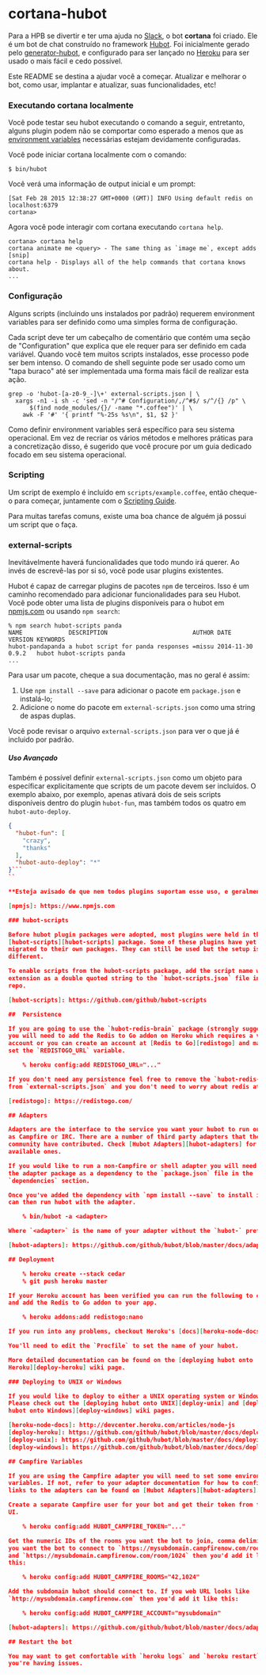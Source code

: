 # cortana-hubot

Para a HPB se divertir e ter uma ajuda no [Slack][slack], o bot **cortana** foi criado. Ele é um bot de chat construído no framework [Hubot][hubot]. Foi inicialmente gerado pelo [generator-hubot][generator-hubot], e configurado para ser lançado no [Heroku][heroku] para ser usado o mais fácil e cedo possível.

Este README se destina a ajudar você a começar. Atualizar e melhorar o bot, como usar, implantar e atualizar, suas funcionalidades, etc!

[heroku]: http://www.heroku.com
[hubot]: http://hubot.github.com
[generator-hubot]: https://github.com/github/generator-hubot
[slack]: https://slack.com/

### Executando cortana localmente

Você pode testar seu hubot executando o comando a seguir, entretanto, alguns plugin podem não se comportar como esperado a menos que as [environment variables](#configuration) necessárias estejam devidamente configuradas.

Você pode iniciar cortana localmente com o comando:

    $ bin/hubot

Você verá uma informação de output inicial e um prompt:

    [Sat Feb 28 2015 12:38:27 GMT+0000 (GMT)] INFO Using default redis on localhost:6379
    cortana>

Agora você pode interagir com cortana executando `cortana help`.

    cortana> cortana help
    cortana animate me <query> - The same thing as `image me`, except adds [snip]
    cortana help - Displays all of the help commands that cortana knows about.
    ...

### Configuração

Alguns scripts (incluindo uns instalados por padrão) requerem environment variables para ser definido como uma simples forma de configuração.

Cada script deve ter um cabeçalho de comentário que contém uma seção de "Configuration" que explica que ele requer para ser definido em cada variável. Quando você tem muitos scripts instalados, esse processo pode ser bem intenso. O comando de shell seguinte pode ser usado como um "tapa buraco" até ser implementada uma forma mais fácil de realizar esta ação.

    grep -o 'hubot-[a-z0-9_-]\+' external-scripts.json | \
      xargs -n1 -i sh -c 'sed -n "/^# Configuration/,/^#$/ s/^/{} /p" \
          $(find node_modules/{}/ -name "*.coffee")' | \
        awk -F '#' '{ printf "%-25s %s\n", $1, $2 }'

Como definir environment variables será específico para seu sistema operacional. Em vez de recriar os vários métodos e melhores práticas para a concretização disso,
é sugerido que você procure por um guia dedicado focado em seu sistema operacional.

### Scripting

Um script de exemplo é incluído em `scripts/example.coffee`, então cheque-o para começar, juntamente com o [Scripting Guide](scripting-docs).

Para muitas tarefas comuns, existe uma boa chance de alguém já possui um script que o faça.

[scripting-docs]: https://github.com/github/hubot/blob/master/docs/scripting.md

### external-scripts

Inevitávelmente haverá funcionalidades que todo mundo irá querer. Ao invés de escrevê-las por si só, você pode usar plugins existentes.

Hubot é capaz de carregar plugins de pacotes `npm` de terceiros. Isso é um caminho recomendado para adicionar funcionalidades para seu Hubot. Você pode obter uma lista de plugins disponíveis para o hubot em  [npmjs.com](npmjs) ou usando `npm search`:

    % npm search hubot-scripts panda
    NAME             DESCRIPTION                        AUTHOR DATE       VERSION KEYWORDS
    hubot-pandapanda a hubot script for panda responses =missu 2014-11-30 0.9.2   hubot hubot-scripts panda
    ...


Para usar um pacote, cheque a sua documentação, mas no geral é assim:

1. Use `npm install --save`  para adicionar o pacote em `package.json` e instalá-lo;
2. Adicione o nome do pacote em `external-scripts.json` como uma string de aspas duplas.

Você pode revisar o arquivo `external-scripts.json` para ver o que já é incluido por padrão.

##### Uso Avançado

Também é possível definir `external-scripts.json` como um objeto para específicar explicitamente que scripts de um pacote devem ser incluídos. O exemplo abaixo, por exemplo, apenas ativará dois de seis scripts disponíveis dentro do plugin `hubot-fun`, mas também todos os quatro em `hubot-auto-deploy`.

```json
{
  "hubot-fun": [
    "crazy",
    "thanks"
  ],
  "hubot-auto-deploy": "*"
}```
``

**Esteja avisado de que nem todos plugins suportam esse uso, e geralmente irão falhar ao incluir todos os scripts.**

[npmjs]: https://www.npmjs.com

### hubot-scripts

Before hubot plugin packages were adopted, most plugins were held in the
[hubot-scripts][hubot-scripts] package. Some of these plugins have yet to be
migrated to their own packages. They can still be used but the setup is a bit
different.

To enable scripts from the hubot-scripts package, add the script name with
extension as a double quoted string to the `hubot-scripts.json` file in this
repo.

[hubot-scripts]: https://github.com/github/hubot-scripts

##  Persistence

If you are going to use the `hubot-redis-brain` package (strongly suggested),
you will need to add the Redis to Go addon on Heroku which requires a verified
account or you can create an account at [Redis to Go][redistogo] and manually
set the `REDISTOGO_URL` variable.

    % heroku config:add REDISTOGO_URL="..."

If you don't need any persistence feel free to remove the `hubot-redis-brain`
from `external-scripts.json` and you don't need to worry about redis at all.

[redistogo]: https://redistogo.com/

## Adapters

Adapters are the interface to the service you want your hubot to run on, such
as Campfire or IRC. There are a number of third party adapters that the
community have contributed. Check [Hubot Adapters][hubot-adapters] for the
available ones.

If you would like to run a non-Campfire or shell adapter you will need to add
the adapter package as a dependency to the `package.json` file in the
`dependencies` section.

Once you've added the dependency with `npm install --save` to install it you
can then run hubot with the adapter.

    % bin/hubot -a <adapter>

Where `<adapter>` is the name of your adapter without the `hubot-` prefix.

[hubot-adapters]: https://github.com/github/hubot/blob/master/docs/adapters.md

## Deployment

    % heroku create --stack cedar
    % git push heroku master

If your Heroku account has been verified you can run the following to enable
and add the Redis to Go addon to your app.

    % heroku addons:add redistogo:nano

If you run into any problems, checkout Heroku's [docs][heroku-node-docs].

You'll need to edit the `Procfile` to set the name of your hubot.

More detailed documentation can be found on the [deploying hubot onto
Heroku][deploy-heroku] wiki page.

### Deploying to UNIX or Windows

If you would like to deploy to either a UNIX operating system or Windows.
Please check out the [deploying hubot onto UNIX][deploy-unix] and [deploying
hubot onto Windows][deploy-windows] wiki pages.

[heroku-node-docs]: http://devcenter.heroku.com/articles/node-js
[deploy-heroku]: https://github.com/github/hubot/blob/master/docs/deploying/heroku.md
[deploy-unix]: https://github.com/github/hubot/blob/master/docs/deploying/unix.md
[deploy-windows]: https://github.com/github/hubot/blob/master/docs/deploying/unix.md

## Campfire Variables

If you are using the Campfire adapter you will need to set some environment
variables. If not, refer to your adapter documentation for how to configure it,
links to the adapters can be found on [Hubot Adapters][hubot-adapters].

Create a separate Campfire user for your bot and get their token from the web
UI.

    % heroku config:add HUBOT_CAMPFIRE_TOKEN="..."

Get the numeric IDs of the rooms you want the bot to join, comma delimited. If
you want the bot to connect to `https://mysubdomain.campfirenow.com/room/42`
and `https://mysubdomain.campfirenow.com/room/1024` then you'd add it like
this:

    % heroku config:add HUBOT_CAMPFIRE_ROOMS="42,1024"

Add the subdomain hubot should connect to. If you web URL looks like
`http://mysubdomain.campfirenow.com` then you'd add it like this:

    % heroku config:add HUBOT_CAMPFIRE_ACCOUNT="mysubdomain"

[hubot-adapters]: https://github.com/github/hubot/blob/master/docs/adapters.md

## Restart the bot

You may want to get comfortable with `heroku logs` and `heroku restart` if
you're having issues.
